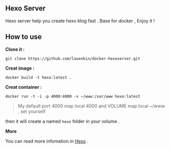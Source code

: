 ## Hexo Server

Hexo server help you create hexo blog fast . Base for docker , Enjoy it !

## How to use

**Clone it :**

`git clone https://github.com/lavenkin/docker-hexoserver.git`

**Creat image  :**

`docker build -t hexo:latest .`

**Creat  container :** 

`docker run -t -i -p 4000:4000 -v ~/www:/var/www hexo:latest`


> My default port 4000 map local 4000 and VOLUME map local ~/www , set yourself

then it will create a named `hexo` folder  in your volume . 

**More**

You can read more infomation in [Hexo](https://hexo.io/docs/server.html) .
